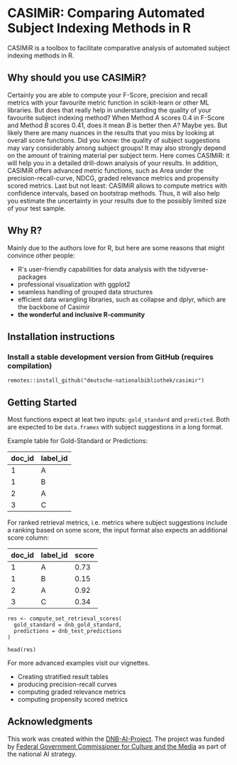 # CASIMiR: Comparing Automated Subject Indexing Methods in R

CASIMiR is a toolbox to facilitate comparative analysis of automated subject
indexing methods in R. 

## Why should you use CASIMiR?

Certainly you are able to compute your F-Score, precision and recall metrics
with your favourite metric function in scikit-learn or other ML libraries. 
But does that really help in understanding the quality of your favourite
subject indexing method?
When Method $A$ scores 0.4 in F-Score and Method $B$ scores 0.41, does it mean $B$ 
is better then $A$?
Maybe yes. But likely there are many nuances in the results that you miss by 
looking at overall score functions. Did you know: the quality of subject
suggestions may vary considerably among subject groups! It may also strongly
depend on the amount of training material per subject term. 
Here comes CASIMiR: it will help you in a detailed drill-down analysis of your
results. In addition, CASIMiR offers advanced metric functions, such as 
Area under the precision-recall-curve, NDCG, graded relevance metrics and
propensity scored metrics. Last but not least: CASIMiR allows to compute 
metrics with confidence intervals, based on bootstrap methods. Thus, it 
will also help you estimate the uncertainty in your results due to the
possibly limited size of your test sample. 

## Why R?

Mainly due to the authors love for R, but here are some reasons that might
convince other people:

  * R's user-friendly capabilities for data analysis with the tidyverse-packages 
  * professional visualization with ggplot2
  * seamless handling of grouped data structures
  * efficient data wrangling libraries, such as collapse and dplyr, 
    which are the backbone of Casimir
  * **the wonderful and inclusive R-community**

## Installation instructions

### Install a stable development version from GitHub (requires compilation)

```
remotes::install_github("deutsche-nationalbibliothek/casimir")
```

<!-- ### Installation with Conda/ Mamba

```
conda create --name my-env -c conda-forge r-casimir
``` -->

## Getting Started

Most functions expect at leat two inputs: `gold_standard` and `predicted`.
Both are expected to be `data.frames` with subject suggestions in a long format.

Example table for Gold-Standard or Predictions:

| doc_id | label_id |
|--------|----------|
|   1    |   A      |
|   1    |   B      |
|   2    |   A      |
|   3    |   C      |

For ranked retrieval metrics, i.e. metrics where subject suggestions include a 
ranking based on some score, the input format also expects an additional score
column:

| doc_id | label_id | score |
|--------|----------|-------|
|   1    |   A      | 0.73  |
|   1    |   B      | 0.15  |
|   2    |   A      | 0.92  |
|   3    |   C      | 0.34  |

```
res <- compute_set_retrieval_scores(
  gold_standard = dnb_gold_standard,
  predictions = dnb_test_predictions
)

head(res)
```

For more advanced examples visit our vignettes.

  * Creating stratified result tables
  * producing precision-recall curves
  * computing graded relevance metrics 
  * computing propensity scored metrics

## Acknowledgments

This work was created within the [DNB-AI-Project](https://www.dnb.de/ki-projekt
). The project was funded by
[Federal Government Commissioner for Culture and the Media](https://kulturstaatsminister.de//)
as part of the national AI strategy. 
